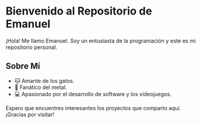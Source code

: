 # Bienvenido al Repositorio de Emanuel

¡Hola! Me llamo Emanuel. Soy un entusiasta de la programación y este es mi repositorio personal.

## Sobre Mí

- 🐱 Amante de los gatos.
- 🎸 Fanático del metal.
- 💻 Apasionado por el desarrollo de software y los videojuegos.

Espero que encuentres interesantes los proyectos que comparto aquí. ¡Gracias por visitar!
